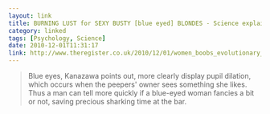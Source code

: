```yaml
---
layout: link
title: BURNING LUST for SEXY BUSTY [blue eyed] BLONDES - Science explains
category: linked
tags: [Psychology, Science]
date: 2010-12-01T11:31:17
link: http://www.theregister.co.uk/2010/12/01/women_boobs_evolutionary_advantage_shock/
---
```


> Blue eyes, Kanazawa points out, more clearly display pupil dilation, which occurs when the peepers' owner sees something she likes. Thus a man can tell more quickly if a blue-eyed woman fancies a bit or not, saving precious sharking time at the bar.